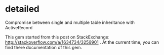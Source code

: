 detailed
========

Compromise between single and multiple table inheritance with ActiveRecord

This gem started from this post on StackExchange: http://stackoverflow.com/a/1634734/3256901 .
At the current time, you can find there documentation of this gem.
